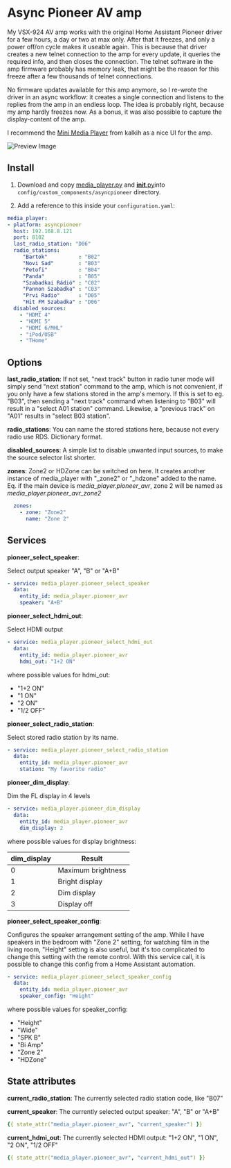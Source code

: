 # Async Pioneer AV amp

My VSX-924 AV amp works with the original Home Assistant Pioneer driver for a few hours, a day or two at max only. After that it freezes, and only a power off/on cycle makes it useable again.
This is because that driver creates a new telnet connection to the amp for every update, it queries the required info, and then closes the connection. The telnet software in the amp firmware probably has memory leak, that might be the reason for this freeze after a few thousands of telnet connections.

No firmware updates available for this amp anymore, so I re-wrote the driver in an async workflow: it creates a single connection and listens to the replies from the amp in an endless loop.
The idea is probably right, because my amp hardly freezes now. As a bonus, it was also possible to capture the display-content of the amp.

I recommend the [Mini Media Player](https://github.com/kalkih/mini-media-player) from kalkih as a nice UI for the amp.


![Preview Image](https://user-images.githubusercontent.com/5654575/53702516-1f760700-3e08-11e9-900b-435edf7fbfa7.png)

## Install

1. Download and copy [media_player.py](https://github.com/realthk/asyncpioneer/blob/master/media_player.py) and [__init__.py](https://github.com/realthk/asyncpioneer/blob/master/__init__.py)into `config/custom_components/asyncpioneer` directory.

2. Add a reference to this inside your `configuration.yaml`:

  ```yaml
media_player:
  - platform: asyncpioneer
    host: 192.168.8.121
    port: 8102
    last_radio_station: "D06"
    radio_stations:
       "Bartok"          : "B02"
       "Novi Sad"        : "B03"
       "Petofi"          : "B04"
       "Panda"           : "B05"
       "Szabadkai Rádió" : "C02"
       "Pannon Szabadka" : "C03"
       "Prvi Radio"      : "D05"
       "Hit FM Szabadka" : "D06"
    disabled_sources:
      - "HDMI 4"
      - "HDMI 5"
      - "HDMI 6/MHL"
      - "iPod/USB"
      - "THome"
  ```

## Options
**last_radio_station**:
If not set, "next track" button in radio tuner mode will simply send "next station" command to the amp, which is not convenient, if you only have a few stations stored in the amp's memory.
If this is set to eg. "B03", then sending a "next track" command when listening to "B03" will result in a "select A01 station" command. Likewise, a "previous track" on "A01" results in "select B03 station".

**radio_stations**:
You can name the stored stations here, because not every radio use RDS. Dictionary format.

**disabled_sources**:
A simple list to disable unwanted input sources, to make the source selector list shorter.

**zones**:
Zone2 or HDZone can be switched on here. It creates another instance of media_player with "\_zone2" or "\_hdzone" added to the name. Eq. if the main device is _media_player.pioneer_avr_, zone 2 will be named as _media_player.pioneer_avr_zone2_

  ```yaml
    zones:
      - zone: "Zone2"
        name: "Zone 2"
  ```


## Services
**pioneer_select_speaker**:

Select output speaker "A", "B" or "A+B"

  ```yaml
  - service: media_player.pioneer_select_speaker
    data:
      entity_id: media_player.pioneer_avr
      speaker: "A+B"
  ```

**pioneer_select_hdmi_out**:

Select HDMI output

  ```yaml
  - service: media_player.pioneer_select_hdmi_out
    data:
      entity_id: media_player.pioneer_avr
      hdmi_out: "1+2 ON"
  ```
where possible values for hdmi_out:

- "1+2 ON"
- "1 ON"
- "2 ON"
- "1/2 OFF"
 
  
**pioneer_select_radio_station**:

Select stored radio station by its name.

  ```yaml
  - service: media_player.pioneer_select_radio_station
    data:
      entity_id: media_player.pioneer_avr
      station: "My favorite radio"
```
**pioneer_dim_display**:

Dim the FL display in 4 levels

  ```yaml
  - service: media_player.pioneer_dim_display
    data:
      entity_id: media_player.pioneer_avr
      dim_display: 2
  ```
 where possible values for display brightness:

dim_display | Result
------------- | -------------
0 | Maximum brightness
1 | Bright display
2 | Dim display
3 | Display off

**pioneer_select_speaker_config**:

Configures the speaker arrangement setting of the amp. While I have speakers in the bedroom with "Zone 2" setting, for watching film in the living room, "Height" setting is also useful, but it's too complicated to change this setting with the remote control. With this service call, it is possible to change  this config from a Home Assistant automation.

  ```yaml
  - service: media_player.pioneer_select_speaker_config
    data:
      entity_id: media_player.pioneer_avr
      speaker_config: "Height"
  ```
 where possible values for speaker_config:

- "Height"
- "Wide" 
- "SPK B"
- "Bi Amp"
- "Zone 2"
- "HDZone"
  
  
## State attributes
**current_radio_station**:
The currently selected radio station code, like "B07"

**current_speaker**:
The currently selected output speaker: "A", "B" or "A+B"
  ```yaml
{{ state_attr("media_player.pioneer_avr", "current_speaker") }}
```

**current_hdmi_out**:
The currently selected HDMI output: "1+2 ON", "1 ON", "2 ON", "1/2 OFF"
  ```yaml
{{ state_attr("media_player.pioneer_avr", "current_hdmi_out") }}
```
  
